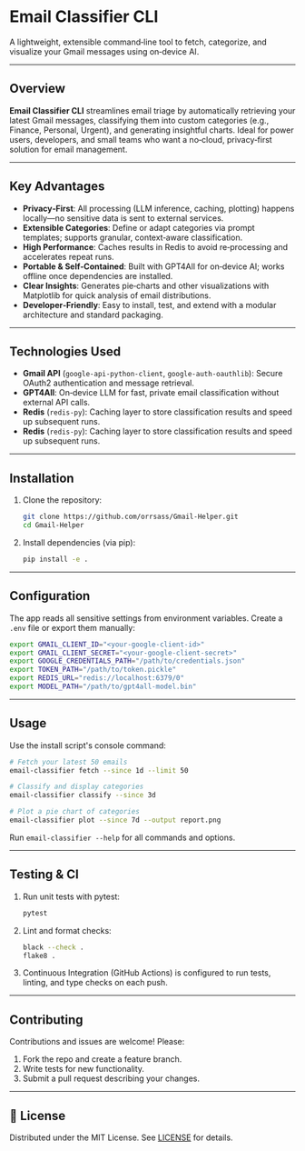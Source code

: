 # Email Classifier CLI

A lightweight, extensible command‑line tool to fetch, categorize, and visualize your Gmail messages using on‑device AI.

---

##  Overview

**Email Classifier CLI** streamlines email triage by automatically retrieving your latest Gmail messages, classifying them into custom categories (e.g., Finance, Personal, Urgent), and generating insightful charts. Ideal for power users, developers, and small teams who want a no‑cloud, privacy‑first solution for email management.

---

##  Key Advantages

* **Privacy‑First**: All processing (LLM inference, caching, plotting) happens locally—no sensitive data is sent to external services.
* **Extensible Categories**: Define or adapt categories via prompt templates; supports granular, context‑aware classification.
* **High Performance**: Caches results in Redis to avoid re‑processing and accelerates repeat runs.
* **Portable & Self‑Contained**: Built with GPT4All for on‑device AI; works offline once dependencies are installed.
* **Clear Insights**: Generates pie‑charts and other visualizations with Matplotlib for quick analysis of email distributions.
* **Developer‑Friendly**: Easy to install, test, and extend with a modular architecture and standard packaging.

---

##  Technologies Used

* **Gmail API** (`google-api-python-client`, `google-auth-oauthlib`): Secure OAuth2 authentication and message retrieval.
* **GPT4All**: On‑device LLM for fast, private email classification without external API calls.
* **Redis** (`redis-py`): Caching layer to store classification results and speed up subsequent runs.
*   **Redis** (`redis-py`): Caching layer to store classification results and speed up subsequent runs.

---

##  Installation

1. Clone the repository:

   ```bash
   git clone https://github.com/orrsass/Gmail-Helper.git
   cd Gmail-Helper
   ```
2. Install dependencies (via pip):

   ```bash
   pip install -e .
   ```

---

##  Configuration

The app reads all sensitive settings from environment variables. Create a `.env` file or export them manually:

```bash
export GMAIL_CLIENT_ID="<your-google-client-id>"
export GMAIL_CLIENT_SECRET="<your-google-client-secret>"
export GOOGLE_CREDENTIALS_PATH="/path/to/credentials.json"
export TOKEN_PATH="/path/to/token.pickle"
export REDIS_URL="redis://localhost:6379/0"
export MODEL_PATH="/path/to/gpt4all-model.bin"
```

---

##  Usage

Use the install script's console command:

```bash
# Fetch your latest 50 emails
email-classifier fetch --since 1d --limit 50

# Classify and display categories
email-classifier classify --since 3d

# Plot a pie chart of categories
email-classifier plot --since 7d --output report.png
```

Run `email-classifier --help` for all commands and options.

---

##  Testing & CI

1. Run unit tests with pytest:

   ```bash
   pytest
   ```
2. Lint and format checks:

   ```bash
   black --check .
   flake8 .
   ```
3. Continuous Integration (GitHub Actions) is configured to run tests, linting, and type checks on each push.

---

##  Contributing

Contributions and issues are welcome! Please:

1. Fork the repo and create a feature branch.
2. Write tests for new functionality.
3. Submit a pull request describing your changes.

---

## 📄 License

Distributed under the MIT License. See [LICENSE](LICENSE) for details.
